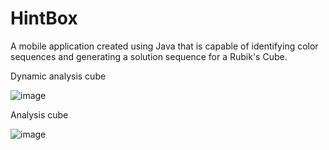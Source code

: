 # HintBox

A mobile application created using Java that is capable of identifying color sequences and generating a solution sequence for a Rubik's Cube.

Dynamic analysis cube

![image](https://github.com/bugemdai/HintBox/blob/master/openCVLibrary343/dynamic%20analysis%20cube.gif)

Analysis cube

![image](https://github.com/bugemdai/HintBox/blob/master/openCVLibrary343/analysi2s.gif)
